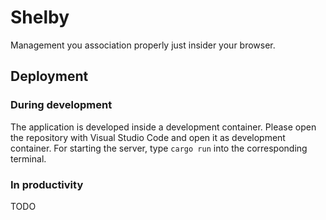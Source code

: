 # Shelby
Management you association properly just insider your browser.

## Deployment

### During development
The application is developed inside a development container. Please open the repository with Visual Studio Code and open it as development container. For starting the server, type `cargo run` into the corresponding terminal.

### In productivity
TODO
